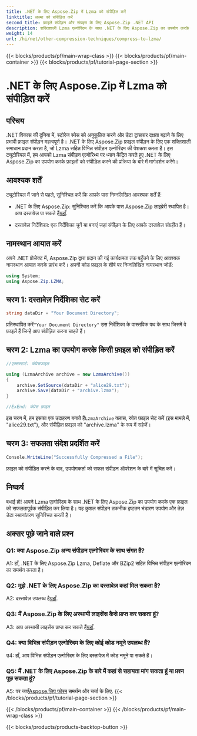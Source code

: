 ```yaml
---
title: .NET के लिए Aspose.Zip में Lzma को संपीड़ित करें
linktitle: लज़्मा को संपीड़ित करें
second_title: फ़ाइलें संपीड़न और संग्रहण के लिए Aspose.Zip .NET API
description: शक्तिशाली Lzma एल्गोरिदम के साथ .NET के लिए Aspose.Zip का उपयोग करके फ़ाइलों को संपीड़ित करना सीखें। भंडारण को अनुकूलित करें और डेटा स्थानांतरण दक्षता को सहजता से बढ़ाएं।
weight: 14
url: /hi/net/other-compression-techniques/compress-to-lzma/
---
```


{{< blocks/products/pf/main-wrap-class >}}
{{< blocks/products/pf/main-container >}}
{{< blocks/products/pf/tutorial-page-section >}}

# .NET के लिए Aspose.Zip में Lzma को संपीड़ित करें

## परिचय

.NET विकास की दुनिया में, स्टोरेज स्पेस को अनुकूलित करने और डेटा ट्रांसफर दक्षता बढ़ाने के लिए प्रभावी फ़ाइल संपीड़न महत्वपूर्ण है। .NET के लिए Aspose.Zip फ़ाइल संपीड़न के लिए एक शक्तिशाली समाधान प्रदान करता है, जो Lzma सहित विभिन्न संपीड़न एल्गोरिदम की पेशकश करता है। इस ट्यूटोरियल में, हम आपको Lzma संपीड़न एल्गोरिथ्म पर ध्यान केंद्रित करते हुए .NET के लिए Aspose.Zip का उपयोग करके फ़ाइलों को संपीड़ित करने की प्रक्रिया के बारे में मार्गदर्शन करेंगे।

## आवश्यक शर्तें

ट्यूटोरियल में जाने से पहले, सुनिश्चित करें कि आपके पास निम्नलिखित आवश्यक शर्तें हैं:

-  .NET के लिए Aspose.Zip: सुनिश्चित करें कि आपके पास Aspose.Zip लाइब्रेरी स्थापित है। आप दस्तावेज़ पा सकते हैं[यहाँ](https://reference.aspose.com/zip/net/).

- दस्तावेज़ निर्देशिका: एक निर्देशिका चुनें या बनाएं जहां संपीड़न के लिए आपके दस्तावेज़ संग्रहीत हैं।

## नामस्थान आयात करें

अपने .NET प्रोजेक्ट में, Aspose.Zip द्वारा प्रदान की गई कार्यक्षमता तक पहुँचने के लिए आवश्यक नामस्थान आयात करके प्रारंभ करें। अपनी कोड फ़ाइल के शीर्ष पर निम्नलिखित नामस्थान जोड़ें:

```csharp
using System;
using Aspose.Zip.LZMA;
```

## चरण 1: दस्तावेज़ निर्देशिका सेट करें

```csharp
string dataDir = "Your Document Directory";
```

 प्रतिस्थापित करें`"Your Document Directory"` उस निर्देशिका के वास्तविक पथ के साथ जिसमें वे फ़ाइलें हैं जिन्हें आप संपीड़ित करना चाहते हैं।

## चरण 2: Lzma का उपयोग करके किसी फ़ाइल को संपीड़ित करें

```csharp
//एक्सस्टार्ट: कंप्रेसफाइल

using (LzmaArchive archive = new LzmaArchive())
{
    archive.SetSource(dataDir + "alice29.txt");
    archive.Save(dataDir + "archive.lzma");
}

//ExEnd: कंप्रेस फ़ाइल
```

 इस चरण में, हम इसका एक उदाहरण बनाते हैं`LzmaArchive` क्लास, स्रोत फ़ाइल सेट करें (इस मामले में, "alice29.txt"), और संपीड़ित फ़ाइल को "archive.lzma" के रूप में सहेजें।

## चरण 3: सफलता संदेश प्रदर्शित करें

```csharp
Console.WriteLine("Successfully Compressed a File");
```

फ़ाइल को संपीड़ित करने के बाद, उपयोगकर्ता को सफल संपीड़न ऑपरेशन के बारे में सूचित करें।

## निष्कर्ष

बधाई हो! आपने Lzma एल्गोरिदम के साथ .NET के लिए Aspose.Zip का उपयोग करके एक फ़ाइल को सफलतापूर्वक संपीड़ित कर लिया है। यह कुशल संपीड़न तकनीक इष्टतम भंडारण उपयोग और तेज़ डेटा स्थानांतरण सुनिश्चित करती है।

## अक्सर पूछे जाने वाले प्रश्न

### Q1: क्या Aspose.Zip अन्य संपीड़न एल्गोरिदम के साथ संगत है?

A1: हाँ, .NET के लिए Aspose.Zip Lzma, Deflate और BZip2 सहित विभिन्न संपीड़न एल्गोरिदम का समर्थन करता है।

### Q2: मुझे .NET के लिए Aspose.Zip का दस्तावेज़ कहां मिल सकता है?

 A2: दस्तावेज़ उपलब्ध है[यहाँ](https://reference.aspose.com/zip/net/).

### Q3: मैं Aspose.Zip के लिए अस्थायी लाइसेंस कैसे प्राप्त कर सकता हूं?

 A3: आप अस्थायी लाइसेंस प्राप्त कर सकते हैं[यहाँ](https://purchase.aspose.com/temporary-license/).

### Q4: क्या विभिन्न संपीड़न एल्गोरिदम के लिए कोई कोड नमूने उपलब्ध हैं?

उ4: हाँ, आप विभिन्न संपीड़न एल्गोरिदम के लिए दस्तावेज़ में कोड नमूने पा सकते हैं।

### Q5: मैं .NET के लिए Aspose.Zip के बारे में कहां से सहायता मांग सकता हूं या प्रश्न पूछ सकता हूं?

 A5: पर जाएँ[Aspose.ज़िप फोरम](https://forum.aspose.com/c/zip/37) समर्थन और चर्चा के लिए.
{{< /blocks/products/pf/tutorial-page-section >}}

{{< /blocks/products/pf/main-container >}}
{{< /blocks/products/pf/main-wrap-class >}}

{{< blocks/products/products-backtop-button >}}
